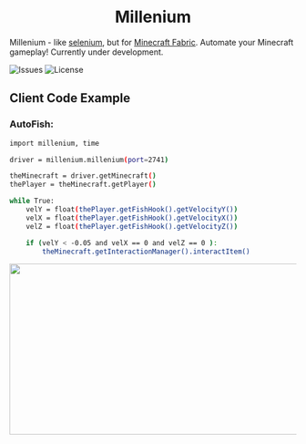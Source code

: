 <h1 align="center">
  <br>
  Millenium
  <br>
</h1>

Millenium - like [selenium](https://github.com/SeleniumHQ/selenium), but for [Minecraft Fabric](https://github.com/FabricMC/fabric). Automate your Minecraft gameplay! Currently under development.

![Issues](https://img.shields.io/github/issues/Maxdsdsdsd/millenium)
![License](https://img.shields.io/github/license/Maxdsdsdsd/millenium)

## Client Code Example

### AutoFish:

```bash
import millenium, time

driver = millenium.millenium(port=2741)

theMinecraft = driver.getMinecraft()
thePlayer = theMinecraft.getPlayer()

while True:
    velY = float(thePlayer.getFishHook().getVelocityY())
    velX = float(thePlayer.getFishHook().getVelocityX())
    velZ = float(thePlayer.getFishHook().getVelocityZ())

    if (velY < -0.05 and velX == 0 and velZ == 0 ):
        theMinecraft.getInteractionManager().interactItem()
```

<img src="https://user-images.githubusercontent.com/33353036/213884466-5af7cc35-69f5-4760-a1bf-be4627cd6616.gif" width="550" height="300"/>
